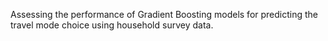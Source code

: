 Assessing the performance of Gradient Boosting models for predicting the travel mode choice using household survey data.
